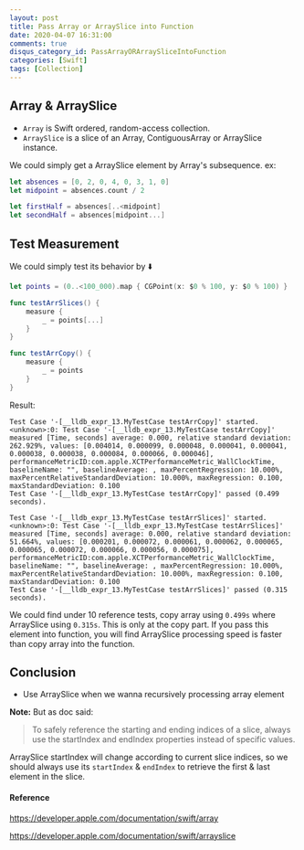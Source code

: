 ```yaml
---
layout: post
title: Pass Array or ArraySlice into Function
date: 2020-04-07 16:31:00
comments: true
disqus_category_id: PassArrayORArraySliceIntoFunction
categories: [Swift]
tags: [Collection]
---
```


## Array & ArraySlice

- `Array` is Swift ordered, random-access collection.
- `ArraySlice` is a slice of an Array, ContiguousArray or ArraySlice instance.

We could simply get a ArraySlice element by Array's subsequence. ex:

```swift
let absences = [0, 2, 0, 4, 0, 3, 1, 0]
let midpoint = absences.count / 2

let firstHalf = absences[..<midpoint]
let secondHalf = absences[midpoint...]
```

## Test Measurement

We could simply test its behavior by ⬇️

```swift
let points = (0..<100_000).map { CGPoint(x: $0 % 100, y: $0 % 100) }

func testArrSlices() {
    measure {
        _ = points[...]
    }
}

func testArrCopy() {
    measure {
        _ = points
    }
}
```

Result:

```shell
Test Case '-[__lldb_expr_13.MyTestCase testArrCopy]' started.
<unknown>:0: Test Case '-[__lldb_expr_13.MyTestCase testArrCopy]' measured [Time, seconds] average: 0.000, relative standard deviation: 262.929%, values: [0.004014, 0.000099, 0.000048, 0.000041, 0.000041, 0.000038, 0.000038, 0.000084, 0.000066, 0.000046], performanceMetricID:com.apple.XCTPerformanceMetric_WallClockTime, baselineName: "", baselineAverage: , maxPercentRegression: 10.000%, maxPercentRelativeStandardDeviation: 10.000%, maxRegression: 0.100, maxStandardDeviation: 0.100
Test Case '-[__lldb_expr_13.MyTestCase testArrCopy]' passed (0.499 seconds).

Test Case '-[__lldb_expr_13.MyTestCase testArrSlices]' started.
<unknown>:0: Test Case '-[__lldb_expr_13.MyTestCase testArrSlices]' measured [Time, seconds] average: 0.000, relative standard deviation: 51.664%, values: [0.000201, 0.000072, 0.000061, 0.000062, 0.000065, 0.000065, 0.000072, 0.000066, 0.000056, 0.000075], performanceMetricID:com.apple.XCTPerformanceMetric_WallClockTime, baselineName: "", baselineAverage: , maxPercentRegression: 10.000%, maxPercentRelativeStandardDeviation: 10.000%, maxRegression: 0.100, maxStandardDeviation: 0.100
Test Case '-[__lldb_expr_13.MyTestCase testArrSlices]' passed (0.315 seconds).
```

We could find under 10 reference tests, copy array using `0.499s` where ArraySlice using `0.315s`. This is only at the copy part. If you pass this element into function, you will find ArraySlice processing speed is faster than copy array into the function.

## Conclusion

- Use ArraySlice when we wanna recursively processing array element

**Note:** But as doc said:

> To safely reference the starting and ending indices of a slice, always use the startIndex and endIndex properties instead of specific values.

ArraySlice startIndex will change according to current slice indices, so we should always use its `startIndex` & `endIndex` to retrieve the first & last element in the slice.

#### Reference

<https://developer.apple.com/documentation/swift/array>

<https://developer.apple.com/documentation/swift/arrayslice>